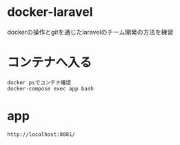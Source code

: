 # docker-laravel
dockerの操作とgitを通じたlaravelのチーム開発の方法を練習

# コンテナへ入る
    docker psでコンテナ確認
    docker-compose exec app bash

# app
    http://localhost:8081/